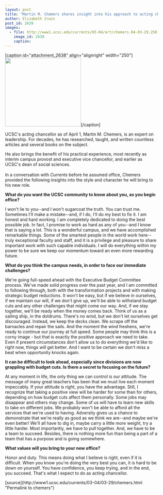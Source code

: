 ```yaml
---
layout: post
title: "Martin M. Chemers shares insight into his approach to acting chancellor role"
author: Elizabeth Irwin
post_id: 2639
images:
  - file: http://www1.ucsc.edu/currents/03-04/art/chemers.04-03-29.250.jpg
    image_id: 2638
    caption: 
---
```


[caption id="attachment_2638" align="alignright" width="250"]<a href="http://localhost/mysite/wp-content/uploads/2004/03/chemers.04-03-29.250.jpg"><img class="size-full wp-image-2638" src="http://localhost/mysite/wp-content/uploads/2004/03/chemers.04-03-29.250.jpg" alt="" width="250" height="225" /></a>[/caption]
<p>
  UCSC's acting chancellor as of April 1, Martin M. Chemers, is an expert on leadership. For decades, he has researched, taught, and written countless articles and several books on the subject.
</p>
<p>
  He also brings the benefit of his practical experience, most recently as interim campus provost and executive vice chancellor, and earlier as UCSC's dean of social sciences.<br>
  <br>
  In a conversation with <i>Currents</i> before he assumed office, Chemers provided the following insights into the style and character he will bring to his new role.<br>
</p>
<p>
  <b>What do you want the UCSC community to know about you, as you begin office?</b><br>
</p>
<p>
  I won't lie to you--and I won't sugarcoat the truth. You can trust me. Sometimes I'll make a mistake--and, if I do, I'll do my best to fix it. I am honest and hard working. I am completely dedicated to doing the best possible job. In fact, I promise to work as hard as any of you--and I know that is saying a lot. This is a wonderful campus, and we have accomplished remarkable things. Some of the smartest people in the world work here--truly exceptional faculty and staff, and it is a privilege and pleasure to share important work with such capable individuals. I will do everything within my power to be sure we keep our momentum toward an even more rewarding future.<br>
</p>
<p>
  <b>What do you think the campus needs, in order to face our immediate challenges?</b><br>
</p>
<p>
  We're going full-speed ahead with the Executive Budget Committee process. We've made solid progress over the past year, and I am committed to following through, both with the transformation projects and with making strategic budget reductions. It won't be easy, but if we believe in ourselves, if we maintain our will, if we don't give up, we'll be able to withstand budget cuts and any other challenges that might come our way. And, if we stay together, we'll be ready when the money comes back. Think of us as a sailing ship, in the doldrums. There's no wind, but we don't let ourselves get discouraged. Instead, we keep the decks clean. We scrape off the barnacles and repair the sails. And the moment the wind freshens, we're ready to continue our journey at full speed. Some people may think this is a corny image - but that is exactly the positive approach we need to take. Even if present circumstances don't allow us to do everything we'd like to right now, things <i>will</i> get better. And I want to be certain we don't miss a beat when opportunity knocks again.<br>
</p>
<p>
  <b>It can be difficult to look ahead, especially since divisions are now grappling with budget cuts. Is there a secret to focusing on the future?</b><br>
</p>
<p>
  At any moment in life, the only thing we can control is our attitude. The message of many great teachers has been that we must live each moment impeccably. If your attitude is right, you have the advantage. Still, I recognize that taking a positive view will be harder for some than for others, depending on how budget cuts affect them personally. Some jobs may disappear and others may change. Some of us will have to learn new skills to take on different jobs. We probably won't be able to afford all the services that we're used to having. Adversity gives us a chance to demonstrate that we're really as good as we think we are--and maybe we're even better! We'll all have to dig in, maybe carry a little more weight, try a little harder. Most importantly, we have to pull together. And, we have to be a team to succeed. Besides, there is nothing more fun than being a part of a team that has a purpose and is going somewhere.<br>
</p>
<p>
  <b>What values will you bring to your new office?</b><br>
</p>
<p>
  Honor and duty. This means doing what I believe is right, even if it is difficult. When you know you're doing the very best you can, it is hard to be down on yourself. You have confidence, you keep trying, and in the end, you succeed. That's what I expect to do as acting chancellor.
</p>
[source](http://www1.ucsc.edu/currents/03-04/03-29/chemers.html "Permalink to chemers")

